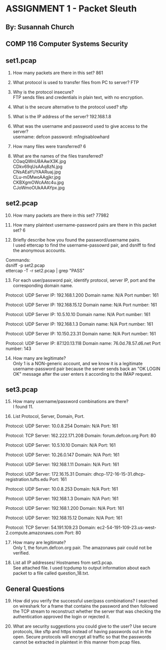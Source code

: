 ASSIGNMENT 1 - Packet Sleuth
=============================

By: Susannah Church
-------------------
COMP 116 Computer Systems Security
----------------------------------

set1.pcap
----------
1) How many packets are there in this set?
861 

2) What protocol is used to transfer files from PC to server?
FTP

3) Why is the protocol insecure? <br />
FTP sends files and credentials in plain text, with no encryption.

4) What is the secure alternative to the protocol used?
sftp

5) What is the IP address of the server?
192.168.1.8

6) What was the username and password used to give access to the server? <br />
username: defcon
  password: m1ngisablowhard

7) How many files were transferred?
6

8) What are the names of the files transferred? <br />
COaqQWnU8AAwX3K.jpg <br />
CDkv69qUsAAq8zN.jpg <br />
CNsAEaYUYAARuaj.jpg <br />
CLu-m0MwoAAgjkr.jpg <br />
CKBXgmOWcAAtc4u.jpg <br />
CJoWmoOUkAAAYpx.jpg <br />

set2.pcap
----------
10) How many packets are there in this set?
77982

11) How many plaintext username-password pairs are there in this packet
set?
6

12) Briefly describe how you found the password/username pairs. <br />
I used ettercap to find the username-passowrd pair, and dsniff
to find the anonymous accounts. <br />

Commands: <br />
dsniff -p set2.pcap <br />
ettercap -T -r set2.pcap | grep "PASS" <br />

13) For each user/password pair, identify protocol, server IP, port
and the corresponding domain name. 

Protocol: UDP
Server IP: 192.168.1.200
Domain name: N/A
Port number: 161

Protocol: UDP
Server IP: 192.168.15.12
Domain name: N/A
Port number: 161

Protocol: UDP
Server IP: 10.5.10.10
Domain name: N/A
Port number: 161

Protocol: UDP
Server IP: 192.168.1.3
Domain name: N/A
Port number: 161

Protocol: UDP
Server IP: 10.150.23.31
Domain name: N/A
Port number: 161


Protocol: UDP
Server IP: 87.120.13.118
Domain name: 76.0d.78.57.d6.net
Port number: 143

14) How many are legitimate? <br />
Only 1 is a NON-generic account, and we know it is a legitimate
username-password pair because the server sends back an "OK LOGIN
OK" message after the user enters it according to the IMAP request.

set3.pcap
---------
15) How many username/password combinations are there? <br /> 
I found 11.

16) List Protocol, Server, Domain, Port.

Protocol: UDP
Server: 10.0.8.254
Domain: N/A
Port: 161


Protocol: TCP
Server: 162.222.171.208
Domain: forum.defcon.org
Port: 80


Protocol: UDP
Server: 10.5.10.10
Domain: N/A
Port: 161


Protocol: UDP
Server: 10.26.0.147
Domain: N/A
Port: 161

Protocol: UDP
Server: 192.168.1.11
Domain: N/A
Port: 161


Protocol: UDP
Server: 172.16.15.31
Domain: dhcp-172-16-15-31.dhcp-registration.tufts.edu
Port: 161

Protocol: UDP
Server: 10.0.8.253
Domain: N/A
Port: 161


Protocol: UDP
Server: 192.168.1.3
Domain: N/A
Port: 161


Protocol: UDP
Server: 192.168.1.200
Domain: N/A
Port: 161


Protocol: UDP
Server: 192.168.15.12
Domain: N/A
Port: 161


Protocol: TCP
Server: 54.191.109.23
Domain: ec2-54-191-109-23.us-west-2.compute.amazonaws.com
Port: 80

17) How many are legitimate? <br />
Only 1, the forum.defcon.org pair.
The amazonaws pair could not be verified.

18) List all IP addresses/ Hostnames from set3.pcap. <br /> 
See attached file. I used tcpdump to output information
about each packet to a file called question_18.txt.

General Questions
-----------------
19) How did you verify the successful user/pass combinations?
I searched on wireshark for a frame that contains the password
and then followed the TCP stream to reconstruct whether the
server that was checking the authentication approved the 
login or rejected it.

20) What are security suggestions you could give to the user?
Use secure protocols, like sftp and https instead of having passwords out in the open. Secure protocols will encrypt all traffic so that the passwords cannot be extracted in plaintext in this manner from pcap files.
